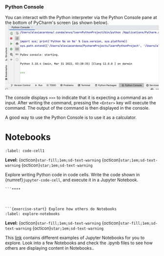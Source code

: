 ### Python Console

You can interact with the Python interpreter via the Python Console pane at the bottom of PyCharm's screen (as shown below). 
![console](images/console.png)
  
The console displays `>>>` to indicate that it is expecting a command as an input. After writing the command, pressing 
the `<Enter>` key will execute the command.  The output of the command is then displayed in the console.

A good way to use the Python Console is to use it as a calculator. 

# Notebooks

```{exercise-start} Exploring code cells
:label: code-cell1
```
**Level:** {octicon}`star-fill;1em;sd-text-warning` {octicon}`star;1em;sd-text-warning` {octicon}`star;1em;sd-text-warning`

Explore writing Python code in code cells.  Write the code shown in {numref}`jupyter-code-cell`, and execute it in a Jupyter Notebook.
```{exercise-end}
```****



```{exercise-start} Explore how others do Notebooks
:label: explore-notebooks
```
**Level:** {octicon}`star-fill;1em;sd-text-warning` {octicon}`star-fill;1em;sd-text-warning` {octicon}`star;1em;sd-text-warning`

This [link](https://github.com/jupyter/jupyter/wiki) contains different examples of Jupyter Notebooks for you to explore. Look into a few Notebooks and check 
the .ipynb files to see how others are displaying content in Notebooks..

```{exercise-end}
```


